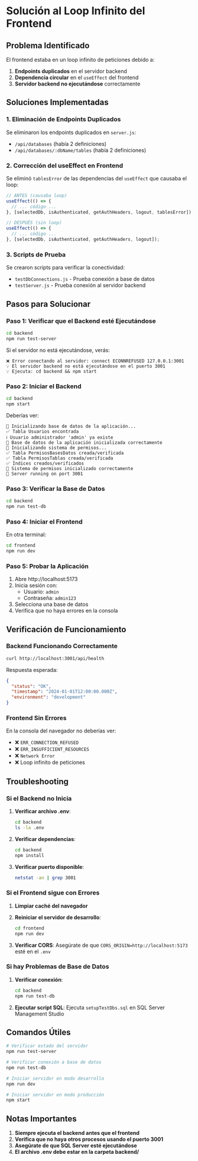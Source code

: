# Solución al Loop Infinito del Frontend

## Problema Identificado

El frontend estaba en un loop infinito de peticiones debido a:

1. **Endpoints duplicados** en el servidor backend
2. **Dependencia circular** en el `useEffect` del frontend
3. **Servidor backend no ejecutándose** correctamente

## Soluciones Implementadas

### 1. Eliminación de Endpoints Duplicados

Se eliminaron los endpoints duplicados en `server.js`:

- `/api/databases` (había 2 definiciones)
- `/api/databases/:dbName/tables` (había 2 definiciones)

### 2. Corrección del useEffect en Frontend

Se eliminó `tablesError` de las dependencias del `useEffect` que causaba el loop:

```typescript
// ANTES (causaba loop)
useEffect(() => {
  // ... código ...
}, [selectedDb, isAuthenticated, getAuthHeaders, logout, tablesError]);

// DESPUÉS (sin loop)
useEffect(() => {
  // ... código ...
}, [selectedDb, isAuthenticated, getAuthHeaders, logout]);
```

### 3. Scripts de Prueba

Se crearon scripts para verificar la conectividad:

- `testDbConnections.js` - Prueba conexión a base de datos
- `testServer.js` - Prueba conexión al servidor backend

## Pasos para Solucionar

### Paso 1: Verificar que el Backend esté Ejecutándose

```bash
cd backend
npm run test-server
```

Si el servidor no está ejecutándose, verás:

```
❌ Error conectando al servidor: connect ECONNREFUSED 127.0.0.1:3001
💡 El servidor backend no está ejecutándose en el puerto 3001
💡 Ejecuta: cd backend && npm start
```

### Paso 2: Iniciar el Backend

```bash
cd backend
npm start
```

Deberías ver:

```
🔧 Inicializando base de datos de la aplicación...
✅ Tabla Usuarios encontrada
ℹ️ Usuario administrador 'admin' ya existe
🎉 Base de datos de la aplicación inicializada correctamente
🔧 Inicializando sistema de permisos...
✅ Tabla PermisosBasesDatos creada/verificada
✅ Tabla PermisosTablas creada/verificada
✅ Índices creados/verificados
🎉 Sistema de permisos inicializado correctamente
🚀 Server running on port 3001
```

### Paso 3: Verificar la Base de Datos

```bash
cd backend
npm run test-db
```

### Paso 4: Iniciar el Frontend

En otra terminal:

```bash
cd frontend
npm run dev
```

### Paso 5: Probar la Aplicación

1. Abre http://localhost:5173
2. Inicia sesión con:
   - Usuario: `admin`
   - Contraseña: `admin123`
3. Selecciona una base de datos
4. Verifica que no haya errores en la consola

## Verificación de Funcionamiento

### Backend Funcionando Correctamente

```bash
curl http://localhost:3001/api/health
```

Respuesta esperada:

```json
{
  "status": "OK",
  "timestamp": "2024-01-01T12:00:00.000Z",
  "environment": "development"
}
```

### Frontend Sin Errores

En la consola del navegador no deberías ver:

- ❌ `ERR_CONNECTION_REFUSED`
- ❌ `ERR_INSUFFICIENT_RESOURCES`
- ❌ `Network Error`
- ❌ Loop infinito de peticiones

## Troubleshooting

### Si el Backend no Inicia

1. **Verificar archivo .env**:

   ```bash
   cd backend
   ls -la .env
   ```

2. **Verificar dependencias**:

   ```bash
   cd backend
   npm install
   ```

3. **Verificar puerto disponible**:
   ```bash
   netstat -an | grep 3001
   ```

### Si el Frontend sigue con Errores

1. **Limpiar caché del navegador**
2. **Reiniciar el servidor de desarrollo**:

   ```bash
   cd frontend
   npm run dev
   ```

3. **Verificar CORS**:
   Asegúrate de que `CORS_ORIGIN=http://localhost:5173` esté en el `.env`

### Si hay Problemas de Base de Datos

1. **Verificar conexión**:

   ```bash
   cd backend
   npm run test-db
   ```

2. **Ejecutar script SQL**:
   Ejecuta `setupTestDbs.sql` en SQL Server Management Studio

## Comandos Útiles

```bash
# Verificar estado del servidor
npm run test-server

# Verificar conexión a base de datos
npm run test-db

# Iniciar servidor en modo desarrollo
npm run dev

# Iniciar servidor en modo producción
npm start
```

## Notas Importantes

1. **Siempre ejecuta el backend antes que el frontend**
2. **Verifica que no haya otros procesos usando el puerto 3001**
3. **Asegúrate de que SQL Server esté ejecutándose**
4. **El archivo .env debe estar en la carpeta backend/**
